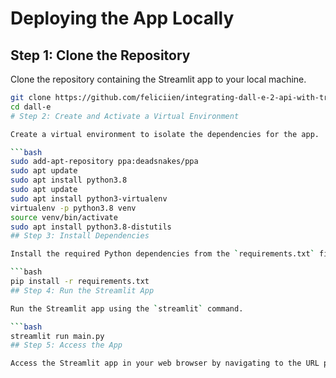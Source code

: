 # Deploying the App Locally

## Step 1: Clone the Repository

Clone the repository containing the Streamlit app to your local machine.

```bash
git clone https://github.com/feliciien/integrating-dall-e-2-api-with-trulens-elevating-image-generation-capabilities
cd dall-e
# Step 2: Create and Activate a Virtual Environment

Create a virtual environment to isolate the dependencies for the app.

```bash
sudo add-apt-repository ppa:deadsnakes/ppa
sudo apt update
sudo apt install python3.8
sudo apt update
sudo apt install python3-virtualenv
virtualenv -p python3.8 venv
source venv/bin/activate
sudo apt install python3.8-distutils
## Step 3: Install Dependencies

Install the required Python dependencies from the `requirements.txt` file.

```bash
pip install -r requirements.txt
## Step 4: Run the Streamlit App

Run the Streamlit app using the `streamlit` command.

```bash
streamlit run main.py
## Step 5: Access the App

Access the Streamlit app in your web browser by navigating to the URL provided by Streamlit, typically [http://localhost:8501](http://localhost:8501).
